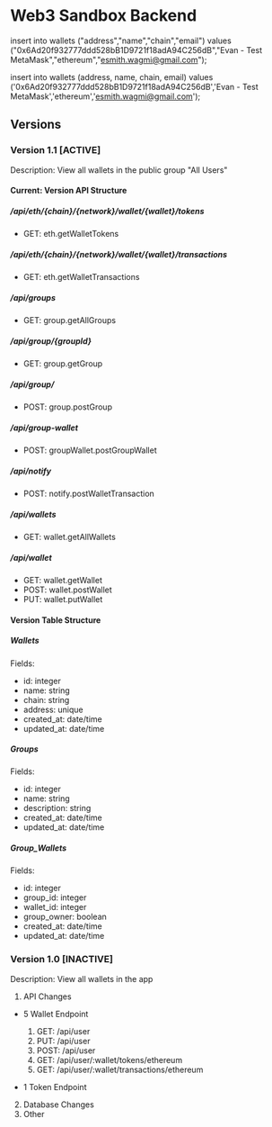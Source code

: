 # Web3 Sandbox Backend 

insert into wallets ("address","name","chain","email") values ("0x6Ad20f932777ddd528bB1D9721f18adA94C256dB","Evan - Test MetaMask","ethereum","esmith.wagmi@gmail.com");

insert into wallets (address, name, chain, email) values ('0x6Ad20f932777ddd528bB1D9721f18adA94C256dB','Evan - Test MetaMask','ethereum','esmith.wagmi@gmail.com');

## Versions
### Version 1.1 [ACTIVE]
Description: View all wallets in the public group "All Users"

#### Current: Version API Structure
##### /api/eth/{chain}/{network}/wallet/{wallet}/tokens 
- GET: eth.getWalletTokens
##### /api/eth/{chain}/{network}/wallet/{wallet}/transactions
- GET: eth.getWalletTransactions
##### /api/groups
- GET: group.getAllGroups
##### /api/group/{groupId}
- GET: group.getGroup
##### /api/group/
- POST: group.postGroup
##### /api/group-wallet
- POST: groupWallet.postGroupWallet
##### /api/notify
- POST: notify.postWalletTransaction
##### /api/wallets
- GET: wallet.getAllWallets
##### /api/wallet
- GET: wallet.getWallet
- POST: wallet.postWallet
- PUT: wallet.putWallet

#### Version Table Structure
##### Wallets
Fields: 
- id: integer
- name: string 
- chain: string 
- address: unique 
- created_at: date/time 
- updated_at: date/time

##### Groups
Fields: 
- id: integer
- name: string 
- description: string 
- created_at: date/time 
- updated_at: date/time

##### Group_Wallets
Fields: 
- id: integer
- group_id: integer 
- wallet_id: integer 
- group_owner: boolean 
- created_at: date/time 
- updated_at: date/time

### Version 1.0 [INACTIVE]
Description: View all wallets in the app

1. API Changes
 - 5 Wallet Endpoint
    1. GET: /api/user
    2. PUT: /api/user
    3. POST: /api/user
    4. GET: /api/user/:wallet/tokens/ethereum
    5. GET: /api/user/:wallet/transactions/ethereum

 - 1 Token Endpoint
2. Database Changes
3. Other